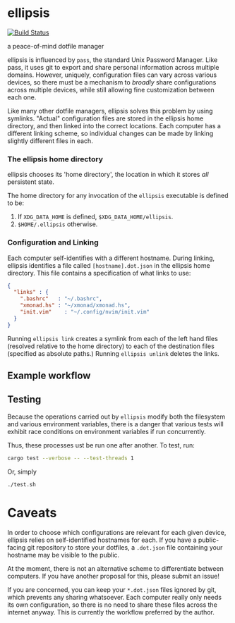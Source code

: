 # ellipsis

[![Build Status](https://travis-ci.org/ndrewtl/ellipsis.svg?branch=master)](https://travis-ci.org/ndrewtl/ellipsis)

a peace-of-mind dotfile manager

ellipsis is influenced by `pass`, the standard Unix Password Manager. Like pass,
it uses git to export and share personal information across multiple domains.
However, uniquely, configuration files can vary across various devices, so there
must be a mechanism to _broadly_ share configurations across multiple devices,
while still allowing fine customization between each one.

Like many other dotfile managers, ellipsis solves this problem by using
symlinks. "Actual" configuration files are stored in the ellipsis home
directory, and then linked into the correct locations. Each computer has a
different linking scheme, so individual changes can be made by linking slightly
different files in each.

### The ellipsis home directory

ellipsis chooses its 'home directory', the location in which it stores _all_
persistent state.

The home directory for any invocation of the `ellipsis` executable is defined to
be:

1. If `XDG_DATA_HOME` is defined, `$XDG_DATA_HOME/ellipsis`.
2. `$HOME/.ellipsis` otherwise.

### Configuration and Linking

Each computer self-identifies with a different hostname. During linking,
ellipsis identifies a file called `[hostname].dot.json` in the ellipsis home
directory. This file contains a specification of what links to use:
```json
{
  "links" : {
    ".bashrc"   : "~/.bashrc",
    "xmonad.hs" : "~/xmonad/xmonad.hs",
    "init.vim"    : "~/.config/nvim/init.vim"
  }
}
```

Running `ellipsis link` creates a symlink from each of the left hand files
(resolved relative to the home directory) to each of the destination files
(specified as absolute paths.) Running `ellipsis unlink` deletes the links.

## Example workflow

## Testing

Because the operations carried out by `ellipsis` modify both the filesystem and
various environment variables, there is a danger that various tests will exhibit
race conditions on environment variables if run concurrently.

Thus, these processes ust be run one after another. To test, run:
```sh
cargo test --verbose -- --test-threads 1
```

Or, simply
```sh
./test.sh
```

# Caveats
In order to choose which configurations are relevant for each given device,
ellipsis relies on self-identified hostnames for each. If you have a
public-facing git repository to store your dotfiles, a `.dot.json` file
containing your hostname may be visible to the public.

At the moment, there is not an alternative scheme to differentiate between
computers. If you have another proposal for this, please submit an issue!

If you are concerned, you can keep your `*.dot.json` files ignored by git, which
prevents any sharing whatsoever. Each computer really only needs its own
configuration, so there is no need to share these files across the internet
anyway. This is currently the workflow preferred by the author.
